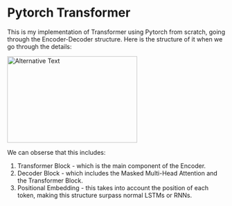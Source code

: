 # Pytorch Transformer
This is my implementation of Transformer using Pytorch from scratch, going through the Encoder-Decoder structure.
Here is the structure of it when we go through the details: 

<img src="https://lenngro.github.io/assets/images/2020-11-07-Attention-Is-All-You-Need/transformer-model-architecture.png" alt="Alternative Text" width="300" height="200">

We can obserse that this includes:  
1. Transformer Block - which is the main component of the Encoder.
2. Decoder Block - which includes the Masked Multi-Head Attention and the Transformer Block.
3. Positional Embedding - this takes into account the position of each token, making this structure surpass normal LSTMs or RNNs.
